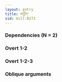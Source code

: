 ```yaml
---
layout: entry
title: མགྱོག་
vid: Hill:0273
---
```

### Dependencies (N = 2)


### Overt 1-2


### Overt 1-2-3


### Oblique arguments
